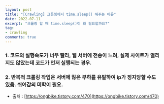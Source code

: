 ```yaml
---   
layout: post  
title: "[Crawling] 크롤링에서 time.sleep() 해주는 이유"
date: 2022-07-11
excerpt: "크롤링 할 때 time.sleep()이 왜 필요할까요?"
tag:
- crawling
comments: true
---  
```


### 1. 코드의 실행속도가 너무 빨라, 웹 서버에 전송이 느려, 실제 사이트가 열리지도 않았는데 코드가 먼저 실행되는 경우.

### 2. 반복적 크롤링 작업은 서버에 많은 부하를 유발하여 ip가 정지당할 수도 있음. 쉬어감의 미학이 필요.

- 출처 : [https://ongbike.tistory.com/470](https://ongbike.tistory.com/470)
